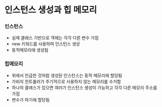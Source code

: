 # 인스턴스 생성과 힙 메모리

### 인스턴스

- 실제 클래스 기반으로 객체는 각각 다른 변수 가짐
- new 키워드를 사용하여 인스턴스 생성
- 동적메모리에 생성됨

### 힙메모리

- 위에서 언급한 것처럼 생성된 인스턴스는 동적 메모리에 할당됨
- 가비지 컨트롤러가 주기적으로 사용하지 않는 메모리를 수거함
- 하나의 클래스가 있으면 여러가 인스턴스 생성이 가능하고 각각 다른 메모리 주소를 가짐
- 변수가 여기에 할당됨